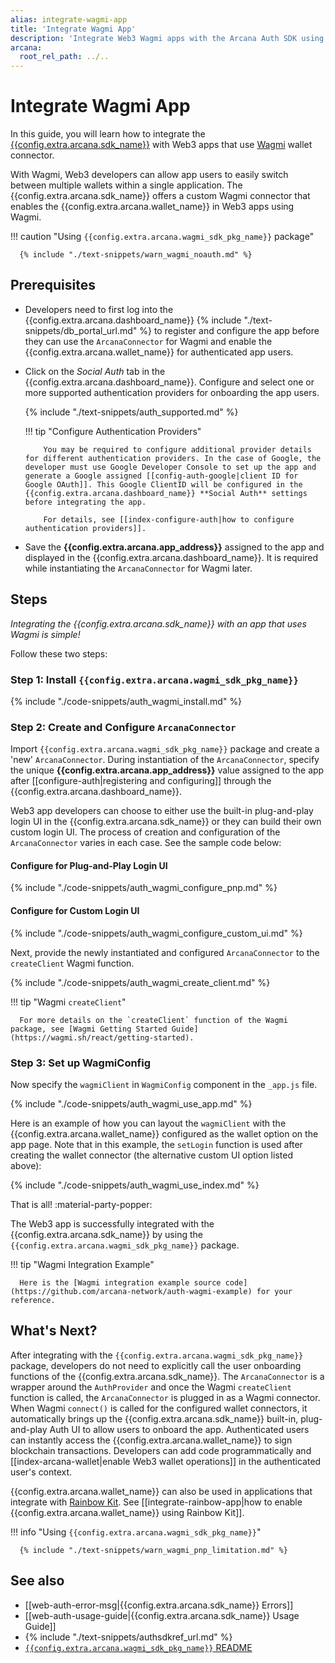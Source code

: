 ```yaml
---
alias: integrate-wagmi-app
title: 'Integrate Wagmi App'
description: 'Integrate Web3 Wagmi apps with the Arcana Auth SDK using the instructions listed here.'
arcana:
  root_rel_path: ../..
---
```


# Integrate Wagmi App

In this guide, you will learn how to integrate the [{{config.extra.arcana.sdk_name}}]({{page.meta.arcana.root_rel_path}}/concepts/authsdk.md) with Web3 apps that use [Wagmi](https://wagmi.sh) wallet connector. 

With Wagmi, Web3 developers can allow app users to easily switch between multiple wallets within a single application. The {{config.extra.arcana.sdk_name}} offers a custom Wagmi connector that enables the {{config.extra.arcana.wallet_name}} in Web3 apps using Wagmi.

!!! caution "Using `{{config.extra.arcana.wagmi_sdk_pkg_name}}` package"

      {% include "./text-snippets/warn_wagmi_noauth.md" %}

## Prerequisites

* Developers need to first log into the {{config.extra.arcana.dashboard_name}} {% include "./text-snippets/db_portal_url.md" %} to register and configure the app before they can use the `ArcanaConnector` for Wagmi and enable the {{config.extra.arcana.wallet_name}} for authenticated app users.

* Click on the *Social Auth* tab in the {{config.extra.arcana.dashboard_name}}. Configure and select one or more supported authentication providers for onboarding the app users.

    {% include "./text-snippets/auth_supported.md" %}

    !!! tip "Configure Authentication Providers"

          You may be required to configure additional provider details for different authentication providers. In the case of Google, the developer must use Google Developer Console to set up the app and generate a Google assigned [[config-auth-google|client ID for Google OAuth]]. This Google ClientID will be configured in the {{config.extra.arcana.dashboard_name}} **Social Auth** settings before integrating the app.

          For details, see [[index-configure-auth|how to configure authentication providers]].

* Save the **{{config.extra.arcana.app_address}}** assigned to the app and displayed in the {{config.extra.arcana.dashboard_name}}. It is required while instantiating the `ArcanaConnector` for Wagmi later.

## Steps

*Integrating the {{config.extra.arcana.sdk_name}} with an app that uses Wagmi is simple!*

Follow these two steps:

### Step 1: Install `{{config.extra.arcana.wagmi_sdk_pkg_name}}`

{% include "./code-snippets/auth_wagmi_install.md" %}

### Step 2: Create and Configure  `ArcanaConnector`

Import `{{config.extra.arcana.wagmi_sdk_pkg_name}}` package and create a 'new' `ArcanaConnector`. During instantiation of the `ArcanaConnector`, specify the unique **{{config.extra.arcana.app_address}}** value assigned to the app after [[configure-auth|registering and configuring]] through the {{config.extra.arcana.dashboard_name}}. 

Web3 app developers can choose to either use the built-in plug-and-play login UI in the {{config.extra.arcana.sdk_name}} or they can build their own custom login UI. The process of creation and configuration of the `ArcanaConnector` varies in each case. See the sample code below:

#### Configure for Plug-and-Play Login UI

{% include "./code-snippets/auth_wagmi_configure_pnp.md" %}

#### Configure for Custom Login UI

{% include "./code-snippets/auth_wagmi_configure_custom_ui.md" %}

Next, provide the newly instantiated and configured `ArcanaConnector` to the `createClient` Wagmi function. 

{% include "./code-snippets/auth_wagmi_create_client.md" %}

!!! tip "Wagmi `createClient`"

      For more details on the `createClient` function of the Wagmi package, see [Wagmi Getting Started Guide](https://wagmi.sh/react/getting-started).

### Step 3: Set up WagmiConfig

Now specify the `wagmiClient` in `WagmiConfig` component in the `_app.js` file.

{% include "./code-snippets/auth_wagmi_use_app.md" %}

Here is an example of how you can layout the `wagmiClient` with the {{config.extra.arcana.wallet_name}} configured as the wallet option on the app page. Note that in this example, the `setLogin` function is used after creating the wallet connector (the alternative custom UI option listed above):

{% include "./code-snippets/auth_wagmi_use_index.md" %}

That is all! :material-party-popper:

The Web3 app is successfully integrated with the {{config.extra.arcana.sdk_name}} by using the `{{config.extra.arcana.wagmi_sdk_pkg_name}}` package. 

!!! tip "Wagmi Integration Example"

      Here is the [Wagmi integration example source code](https://github.com/arcana-network/auth-wagmi-example) for your reference.

## What's Next?

After integrating with the `{{config.extra.arcana.wagmi_sdk_pkg_name}}` package, developers do not need to explicitly call the user onboarding functions of the {{config.extra.arcana.sdk_name}}. The `ArcanaConnector` is a wrapper around the `AuthProvider` and once the Wagmi `createClient` function is called, the `ArcanaConnector` is plugged in as a Wagmi connector. When Wagmi `connect()` is called for the configured wallet connectors, it automatically brings up the {{config.extra.arcana.sdk_name}} built-in, plug-and-play Auth UI to allow users to onboard the app. Authenticated users can instantly access the {{config.extra.arcana.wallet_name}} to sign blockchain transactions. Developers can add code programmatically and [[index-arcana-wallet|enable Web3 wallet operations]] in the authenticated user's context.

{{config.extra.arcana.wallet_name}} can also be used in applications that integrate with [Rainbow Kit](https://www.rainbowkit.com/). See [[integrate-rainbow-app|how to enable {{config.extra.arcana.wallet_name}} using Rainbow Kit]].

!!! info "Using `{{config.extra.arcana.wagmi_sdk_pkg_name}}`"

      {% include "./text-snippets/warn_wagmi_pnp_limitation.md" %}

## See also

* [[web-auth-error-msg|{{config.extra.arcana.sdk_name}} Errors]]
* [[web-auth-usage-guide|{{config.extra.arcana.sdk_name}} Usage Guide]]
* {% include "./text-snippets/authsdkref_url.md" %}
* [`{{config.extra.arcana.wagmi_sdk_pkg_name}}` README](https://github.com/arcana-network/auth-react/blob/main/README.md)

